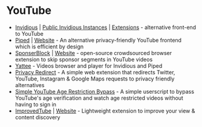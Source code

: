 # YouTube
* [Invidious](https://github.com/iv-org/invidious) | [Public Invidious Instances](https://docs.invidious.io/Invidious-Instances.md) | [Extensions](https://docs.invidious.io/Extensions.md) - alternative front-end to YouTube
* [Piped](https://github.com/TeamPiped/Piped) | [Website](https://piped.kavin.rocks/) - An alternative privacy-friendly YouTube frontend which is efficient by design
* [SponserBlock](https://github.com/ajayyy/SponsorBlock) | [Website](https://sponsor.ajay.app/) - open-source crowdsourced browser extension to skip sponsor segments in YouTube videos
* [Yattee](https://github.com/yattee/yattee) - Videos browser and player for Invidious and Piped
* [Privacy Redirect](https://github.com/SimonBrazell/privacy-redirect) - A simple web extension that redirects Twitter, YouTube, Instagram & Google Maps requests to privacy friendly alternatives
* [Simple YouTube Age Restriction Bypass](https://github.com/zerodytrash/Simple-YouTube-Age-Restriction-Bypass) - A simple userscript to bypass YouTube's age verification and watch age restricted videos without having to sign in
* [ImprovedTube](https://github.com/code4charity/YouTube-Extension) | [Website](https://improvedtube.com/) - Lightweight extension to improve your view & content discovery
